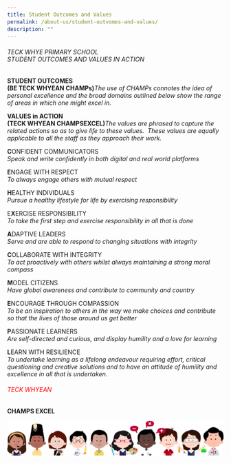 ```yaml
---
title: Student Outcomes and Values
permalink: /about-us/student-outvomes-and-values/
description: ""
---
```

<h6 style="color:navyblue">TECK WHYE PRIMARY SCHOOL<br>  STUDENT OUTCOMES AND VALUES IN ACTION</h6>



**STUDENT OUTCOMES**  
**(BE TECK WHYEAN CHAMPs)**_The use of CHAMPs connotes the idea of personal excellence and the broad domains outlined below show the range of areas in which one might excel in._

**VALUES in ACTION**  
**(TECK WHYEAN CHAMPSEXCEL)**_The values are phrased to capture the related actions so as to give life to these values.  These values are equally applicable to all the staff as they approach their work._

**C**ONFIDENT COMMUNICATORS  
_Speak and write confidently in both digital and real world platforms_

**E**NGAGE WITH RESPECT  
_To always engage others with mutual respect_

**H**EALTHY INDIVIDUALS  
_Pursue a healthy lifestyle for life by exercising responsibility_

E**X**ERCISE RESPONSIBILITY  
_To take the first step and exercise responsibility in all that is done_

**A**DAPTIVE LEADERS  
_Serve and are able to respond to changing situations with integrity_

**C**OLLABORATE WITH INTEGRITY  
_To act proactively with others whilst always maintaining a strong moral compass_

**M**ODEL CITIZENS  
_Have global awareness and contribute to community and country_

**E**NCOURAGE THROUGH COMPASSION  
_To be an inspiration to others in the way we make choices and contribute so that the lives of those around us get better_

**P**ASSIONATE LEARNERS  
_Are self-directed and curious, and display humility and a love for learning_

**L**EARN WITH RESILIENCE  
_To undertake learning as a lifelong endeavour requiring effort, critical questioning and creative solutions and to have an attitude of humility and excellence in all that is undertaken._

<h6 style="color:red">TECK WHYEAN</h6><b>CHAMPS EXCEL</b>

![](/images/kids.png)